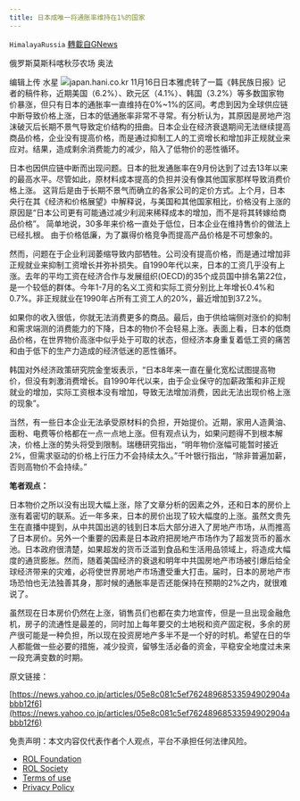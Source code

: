 ```yaml
---
title: 日本成唯一将通胀率维持在1%的国家
---
```

`HimalayaRussia` [轉載自GNews](https://gnews.org/zh-hans/1669900/)

俄罗斯莫斯科喀秋莎农场 奥法

编辑上传  水星
![](https://assets.gnews.org/wp-content/uploads/2021/11/j-1.jpg)japan.hani.co.kr
11月16日日本雅虎转了一篇《韩民族日报》记者的稿件称，近期美国（6.2%）、欧元区（4.1%）、韩国（3.2%）等多数国家物价暴涨，但只有日本的通胀率一直维持在0%~1%的区间。考虑到因为全球供应链中断导致价格上涨，日本的低通胀率非常不寻常。有分析认为，其原因是房地产泡沫破灭后长期不景气导致定价结构的扭曲。日本企业在经济衰退期间无法继续提高商品价格，企业没有提高价格，而是通过抑制工人的工资增长和增加非正规就业来应对。结果，造成剩余消费能力的减少，陷入了低物价的恶性循环。

日本也因供应链中断而出现问题。日本的批发通胀率在9月份达到了过去13年以来的最高水平。尽管如此，原材料成本提高的负担并没有像其他国家那样导致消费价格上涨。 这背后是由于长期不景气而确立的各家公司的定价方式。上个月，日本央行在其《经济和价格展望》中解释说，与美国和其他国家相比，价格没有上涨的原因是“日本公司更有可能通过减少利润来稀释成本的增加，而不是将其转嫁给商品价格”。 简单地说，30多年来价格一直处于低位，日本企业在维持售价的做法上已经扎根。 由于价格低廉，为了赢得价格竞争而提高产品价格是不可想象的。

然而，问题在于企业利润萎缩导致内部牺牲。公司没有提高价格，而是通过增加非正规就业来抑制工资增长并弥补损失。自1990年代以来，日本的工资几乎没有上涨。去年的平均工资在经济合作与发展组织(OECD)的35个成员国中排名第22位，是一个较低的群体。今年1-7月的名义工资和实际工资分别比上年增长0.4%和0.7%。非正规就业在1990年占所有工资工人的20%，最近增加到37.2%。

如果你的收入很低，你就无法消费更多的商品。最后，由于供给端侧对涨价的抑制和需求端测的消费能力的下降，日本的物价不会轻易上涨。表面上看，日本的低商品价格，在世界物价高涨中似乎处于可取的状态，但经济本身重复着低工资的痛苦和由于低下的生产力造成的经济低迷的恶性循环。

韩国对外经济政策研究院金奎坂表示，“日本8年来一直在量化宽松试图提高物价，但没有刺激消费增长。自1990年代以来，由于企业保守的加薪政策和非正规就业的增加，实际工资根本没有增加，导致无法增加消费，因此无法出现价格上涨的现象”。

当然，有一些日本企业无法承受原材料的负担，开始提价。近期，家用人造黄油、面粉、电费等价格都在一点一点地上涨。但有观点认为，如果问题得不到根本解决，价格上涨的势头将受到限制。瑞穗研究指出，“明年物价涨幅可能暂时接近2%，但需求驱动的价格上行压力不会持续太久。”千叶银行指出，“除非普遍加薪，否则高物价不会持续。”

**笔者观点：**

日本物价之所以没有出现大幅上涨，除了文章分析的因素之外，还和日本的房价上涨有着密切的联系。近一年多来，日本的房价出现了较大幅度的上涨。虽然文贵先生在直播中提到，从中共国出逃的钱到日本后大部分进入了房地产市场，从而推高了日本房价。另外一个重要的因素是日本政府把房地产市场作为了超发货币的蓄水池。日本政府很清楚，如果超发的货币泛滥到食品和生活用品领域上，将造成大幅度的通货膨胀。然而，随着美国经济的衰退和明年中共国房地产市场被引爆后给全球经济带来的灾难，必将使世界房地产市场遭受重大打击。届时，日本的房地产市场恐怕也无法独善其身，那时候的通胀率是否还能保持在预期的2%之内，就很难说了。

虽然现在日本房价仍然在上涨，销售员们也都在卖力地宣传，但是一旦出现金融危机，房子的流通性是最差的，同时加上每年要交的土地税和资产固定税，多余的房产很可能是一种负担，所以现在投资房地产多半不是一个好的时机。希望在日的华人都能做一些必要的措施，减少投资，留够生活必备的资金，平稳安全地度过未来一段充满变数的时期。

原文链接：

[https://news.yahoo.co.jp/articles/05e8c081c5ef76248968533594902904abbb12f6](https://news.yahoo.co.jp/articles/05e8c081c5ef76248968533594902904abbb12f6)

 

免责声明：本文内容仅代表作者个人观点，平台不承担任何法律风险。

- [ROL Foundation](https://rolfoundation.org/)
- [ROL Society](https://rolsociety.org/)
- [Terms of use](https://gnews.org/terms-of-use-3/)
- [Privacy Policy](https://gnews.org/privacy-policy/)
